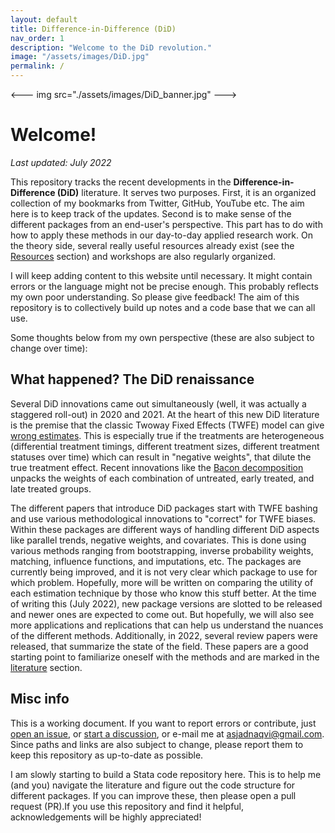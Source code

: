 ```yaml
---
layout: default
title: Difference-in-Difference (DiD)
nav_order: 1
description: "Welcome to the DiD revolution."
image: "/assets/images/DiD.jpg"
permalink: /
---
```


<--- img src="./assets/images/DiD_banner.jpg" --->

# Welcome!

*Last updated: July 2022*

This repository tracks the recent developments in the **Difference-in-Difference (DiD)** literature. It serves two purposes. First, it is an organized collection of my bookmarks from Twitter, GitHub, YouTube etc. The aim here is to keep track of the updates. Second is to make sense of the different packages from an end-user's perspective. This part has to do with how to apply these methods in our day-to-day applied research work. On the theory side, several really useful resources already exist (see the [Resources](https://asjadnaqvi.github.io/DiD/docs/resources) section) and workshops are also regularly organized.

I will keep adding content to this website until necessary. It might contain errors or the language might not be precise enough. This probably reflects my own poor understanding. So please give feedback! The aim of this repository is to collectively build up notes and a code base that we can all use.

Some thoughts below from my own perspective (these are also subject to change over time):


## What happened? The DiD renaissance

Several DiD innovations came out simultaneously (well, it was actually a staggered roll-out) in 2020 and 2021. At the heart of this new DiD literature is the premise that the classic Twoway Fixed Effects (TWFE) model can give [wrong estimates](https://asjadnaqvi.github.io/DiD/docs/code/06_twfe/). This is especially true if the treatments are heterogeneous (differential treatment timings, different treatment sizes, different treatment statuses over time) which can result in "negative weights", that dilute the true treatment effect. Recent innovations like the [Bacon decomposition](https://asjadnaqvi.github.io/DiD/docs/code/06_bacon/) unpacks the weights of each combination of untreated, early treated, and late treated groups. 

The different papers that introduce DiD packages start with TWFE bashing and use various methodological innovations to "correct" for TWFE biases. Within these packages are different ways of handling different DiD aspects like parallel trends, negative weights, and covariates. This is done using various methods ranging from bootstrapping, inverse probability weights, matching, influence functions, and imputations, etc. The packages are currently being improved, and it is not very clear which package to use for which problem. Hopefully, more will be written on comparing the utility of each estimation technique by those who know this stuff better. At the time of writing this (July 2022), new package versions are slotted to be released and newer ones are expected to come out. But hopefully, we will also see more applications and replications that can help us understand the nuances of the different methods. Additionally, in 2022, several review papers were released, that summarize the state of the field. These papers are a good starting point to familiarize oneself with the methods and are marked in the [literature](https://asjadnaqvi.github.io/DiD/docs/reading/04_literature/) section.


## Misc info

This is a working document. If you want to report errors or contribute, just [open an issue](https://github.com/AsjadNaqvi/DiD/issues), or [start a discussion](https://github.com/asjadnaqvi/DiD/discussions), or e-mail me at asjadnaqvi@gmail.com. Since paths and links are also subject to change, please report them to keep this repository as up-to-date as possible.

I am slowly starting to build a Stata code repository here. This is to help me (and you) navigate the literature and figure out the code structure for different packages. If you can improve these, then please open a pull request (PR).If you use this repository and find it helpful, acknowledgements will be highly appreciated!



